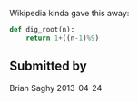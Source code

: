 Wikipedia kinda gave this away:

```python
def dig_root(n):
    return 1+((n-1)%9)
```

## Submitted by

Brian Saghy
2013-04-24
